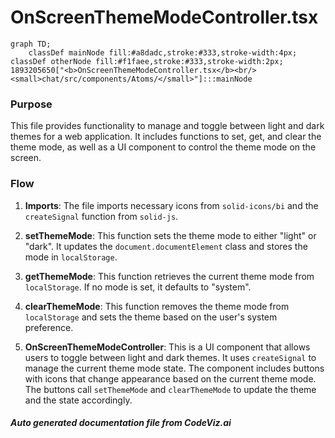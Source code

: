 # OnScreenThemeModeController.tsx

```mermaid
graph TD;
    classDef mainNode fill:#a8dadc,stroke:#333,stroke-width:4px;
classDef otherNode fill:#f1faee,stroke:#333,stroke-width:2px;
1893205650["<b>OnScreenThemeModeController.tsx</b><br/><small>chat/src/components/Atoms/</small>"]:::mainNode

```
### Purpose
This file provides functionality to manage and toggle between light and dark themes for a web application. It includes functions to set, get, and clear the theme mode, as well as a UI component to control the theme mode on the screen.

### Flow
1. **Imports**: The file imports necessary icons from `solid-icons/bi` and the `createSignal` function from `solid-js`.

2. **setThemeMode**: This function sets the theme mode to either "light" or "dark". It updates the `document.documentElement` class and stores the mode in `localStorage`.

3. **getThemeMode**: This function retrieves the current theme mode from `localStorage`. If no mode is set, it defaults to "system".

4. **clearThemeMode**: This function removes the theme mode from `localStorage` and sets the theme based on the user's system preference.

5. **OnScreenThemeModeController**: This is a UI component that allows users to toggle between light and dark themes. It uses `createSignal` to manage the current theme mode state. The component includes buttons with icons that change appearance based on the current theme mode. The buttons call `setThemeMode` and `clearThemeMode` to update the theme and the state accordingly.

##### Auto generated documentation file from CodeViz.ai
